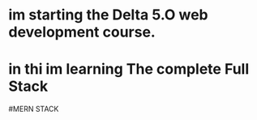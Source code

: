 # im starting the Delta 5.O  web development course.
# in thi im learning The complete Full Stack 
#MERN STACK 
